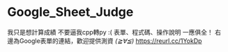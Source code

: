 # Google_Sheet_Judge
我只是想計算成績
不要逼我cpp轉py :(
表單、程式碼、操作說明 一應俱全！
右邊為Google表單的連結，歡迎提供測資 *(≧∀≦)* https://reurl.cc/1YokDp

